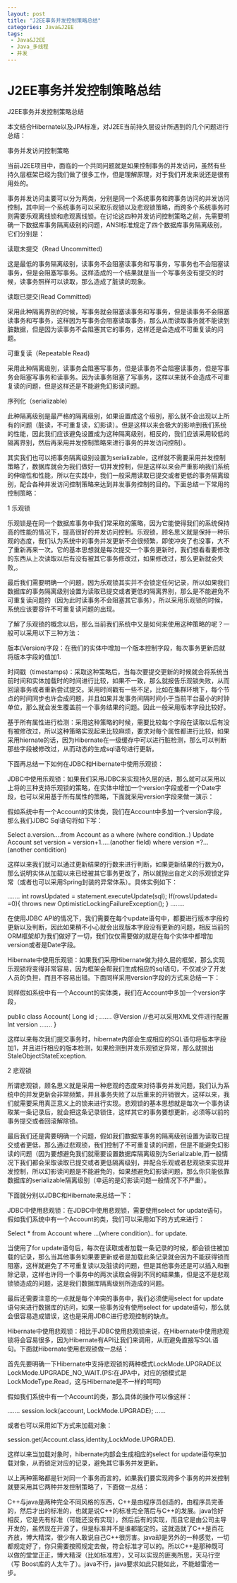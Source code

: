 ```yaml
---
layout: post
title: "J2EE事务并发控制策略总结"
categories: Java&J2EE
tags: 
 - Java&J2EE
 - Java_多线程
 - 并发
--- 
```


# J2EE事务并发控制策略总结

J2EE事务并发控制策略总结

本文结合Hibernate以及JPA标准，对J2EE当前持久层设计所遇到的几个问题进行总结：

事务并发访问控制策略

当前J2EE项目中，面临的一个共同问题就是如果控制事务的并发访问，虽然有些持久层框架已经为我们做了很多工作，但是理解原理，对于我们开发来说还是很有用处的。

事务并发访问主要可以分为两类，分别是同一个系统事务和跨事务访问的并发访问控制，其中同一个系统事务可以采取乐观锁以及悲观锁策略，而跨多个系统事务时则需要乐观离线锁和悲观离线锁。在讨论这四种并发访问控制策略之前，先需要明确一下数据库事务隔离级别的问题，ANSI标准规定了四个数据库事务隔离级别，它们分别是：

读取未提交（Read Uncommitted)

这是最低的事务隔离级别，读事务不会阻塞读事务和写事务，写事务也不会阻塞读事务，但是会阻塞写事务。这样造成的一个结果就是当一个写事务没有提交的时候，读事务照样可以读取，那么造成了脏读的现象。

读取已提交(Read Committed)

采用此种隔离界别的时候，写事务就会阻塞读事务和写事务，但是读事务不会阻塞读事务和写事务，这样因为写事务会阻塞读取事务，那么从而读取事务就不能读到脏数据，但是因为读事务不会阻塞其它的事务，这样还是会造成不可重复读的问题。

可重复读（Repeatable Read)

采用此种隔离级别，读事务会阻塞写事务，但是读事务不会阻塞读事务，但是写事务会阻塞写事务和读事务。因为读事务阻塞了写事务，这样以来就不会造成不可重复读的问题，但是这样还是不能避免幻影读问题。

序列化（serializable)

此种隔离级别是最严格的隔离级别，如果设置成这个级别，那么就不会出现以上所有的问题（脏读，不可重复读，幻影读）。但是这样以来会极大的影响到我们系统的性能，因此我们应该避免设置成为这种隔离级别，相反的，我们应该采用较低的隔离界别，然后再采用并发控制策略来进行事务的并发访问控制）。

其实我们也可以把事务隔离级别设置为serializable，这样就不需要采用并发控制策略了，数据库就会为我们做好一切并发控制，但是这样以来会严重影响我们系统的伸缩性和性能，所以在实践中，我们一般采用读取已提交或者更低的事务隔离级别，配合各种并发访问控制策略来达到并发事务控制的目的。下面总结一下常用的控制策略：

1 乐观锁

乐观锁是在同一个数据库事务中我们常采取的策略，因为它能使得我们的系统保持高的性能的情况下，提高很好的并发访问控制。乐观锁，顾名思义就是保持一种乐观的态度，我们认为系统中的事务并发更新不会很频繁，即使冲突了也没事，大不了重新再来一次。它的基本思想就是每次提交一个事务更新时，我们想看看要修改的东西从上次读取以后有没有被其它事务修改过，如果修改过，那么更新就会失败,。

最后我们需要明确一个问题，因为乐观锁其实并不会锁定任何记录，所以如果我们数据库的事务隔离级别设置为读取已提交或者更低的隔离界别，那么是不能避免不可重复读问题的（因为此时读事务不会阻塞其它事务），所以采用乐观锁的时候，系统应该要容许不可重复读问题的出现。

了解了乐观锁的概念以后，那么当前我们系统中又是如何来使用这种策略的呢？一般可以采用以下三种方法：

版本(Version)字段：在我们的实体中增加一个版本控制字段，每次事务更新后就将版本字段的值加1.

时间戳（timestamps)：采取这种策略后，当每次要提交更新的时候就会将系统当前时间和实体加载时的时间进行比较，如果不一致，那么就报告乐观锁失败，从而回滚事务或者重新尝试提交。采用时间戳有一些不足，比如在集群环境下，每个节点的时间同步也许会成问题，并且如果并发事务间隔时间小于当前平台最小的时钟单位，那么就会发生覆盖前一个事务结果的问题。因此一般采用版本字段比较好。

基于所有属性进行检测：采用这种策略的时候，需要比较每个字段在读取以后有没有被修改过，所以这种策略实现起来比较麻烦，要求对每个属性都进行比较，如果采用hiernate的话，因为Hibernate在一级缓存中可以进行脏检测，那么可以判断那些字段被修改过，从而动态的生成sql语句进行更新。

下面再总结一下如何在JDBC和Hibernate中使用乐观锁：

JDBC中使用乐观锁：如果我们采用JDBC来实现持久层的话，那么就可以采用以上将的三种支持乐观锁的策略，在实体中增加一个version字段或者一个Date字段，也可以采用基于所有属性的策略，下面就采用version字段来做一演示：

假如系统中有一个Account的实体类，我们在Account中多加一个version字段，那么我们JDBC Sql语句将如下写：

Select a.version....from Account as a where (where condition..)
Update Account set version = version+1.....(another field) where version =?...(another contidition)

这样以来我们就可以通过更新结果的行数来进行判断，如果更新结果的行数为0，那么说明实体从加载以来已经被其它事务更改了，所以就抛出自定义的乐观锁定异常（或者也可以采用Spring封装的异常体系）。具体实例如下：

.......
int rowsUpdated = statement.executeUpdate(sql);
If(rowsUpdated= =0){
throws new OptimisticLockingFailureException();
}
........

在使用JDBC API的情况下，我们需要在每个update语句中，都要进行版本字段的更新以及判断，因此如果稍不小心就会出现版本字段没有更新的问题，相反当前的 ORM框架却为我们做好了一切，我们仅仅需要做的就是在每个实体中都增加version或者是Date字段。

Hibernate中使用乐观锁：如果我们采用Hibernate做为持久层的框架，那么实现乐观锁将变得非常容易，因为框架会帮我们生成相应的sql语句，不仅减少了开发人员的负担，而且不容易出错。下面同样采用version字段的方式来总结一下：

同样假如系统中有一个Account的实体类，我们在Account中多加一个version字段，

public class Account{
Long id ;
.......
@Version //也可以采用XML文件进行配置
Int version
.......
}

这样以来每次我们提交事务时，hibernate内部会生成相应的SQL语句将版本字段加1，并且进行相应的版本检测，如果检测到并发乐观锁定异常，那么就抛出StaleObjectStateException.

2 悲观锁

所谓悲观锁，顾名思义就是采用一种悲观的态度来对待事务并发问题，我们认为系统中的并发更新会非常频繁，并且事务失败了以后重来的开销很大，这样以来，我们就需要采用真正意义上的锁来进行实现。悲观锁的基本思想就是每次一个事务读取某一条记录后，就会把这条记录锁住，这样其它的事务要想更新，必须等以前的事务提交或者回滚解除锁。

最后我们还是需要明确一个问题，假如我们数据库事务的隔离级别设置为读取已提交或者更低，那么通过悲观锁，我们控制了不可重复读的问题，但是不能避免幻影读的问题（因为要想避免我们就需要设置数据库隔离级别为Serializable,而一般情况下我们都会采取读取已提交或者更低隔离级别，并配合乐观或者悲观锁来实现并发控制，所以幻影读问题是不能避免的，如果想避免幻影读问题，那么你只能依靠数据库的serializable隔离级别（幸运的是幻影读问题一般情况下不严重）。

下面就分别以JDBC和Hibernate来总结一下：

JDBC中使用悲观锁：在JDBC中使用悲观锁，需要使用select for update语句，假如我们系统中有一个Account的类，我们可以采用如下的方式来进行：

Select * from Account where ...(where condition).. for update.

当使用了for update语句后，每次在读取或者加载一条记录的时候，都会锁住被加载的记录，那么当其他事务如果要更新或者是加载此条记录就会因为不能获得锁而阻塞，这样就避免了不可重复读以及脏读的问题，但是其他事务还是可以插入和删除记录，这样也许同一个事务中的两次读取会得到不同的结果集，但是这不是悲观锁锁造成的问题，这是我们数据库隔离级别所造成的问题。

最后还需要注意的一点就是每个冲突的事务中，我们必须使用select for update 语句来进行数据库的访问，如果一些事务没有使用select for update语句，那么就会很容易造成错误，这也是采用JDBC进行悲观控制的缺点。

Hibernate中使用悲观锁：相比于JDBC使用悲观锁来说，在Hibernate中使用悲观锁将会容易很多，因为Hibernate有API让我们来调用，从而避免直接写SQL语句。下面就Hibernate使用悲观锁做一总结：

首先先要明确一下Hibernate中支持悲观锁的两种模式LockMode.UPGRADE以LockMode.UPGRADE_NO_WAIT.(PS:在JPA中，对应的锁模式是LockModeType.Read，这与Hibernate是不一样的呵呵)

假如我们系统中有一个Account的类，那么具体的操作可以像这样：

.......
session.lock(account, LockMode.UPGRADE);
......

或者也可以采用如下方式来加载对象：

session.get(Account.class,identity,LockMode.UPGRADE).

这样以来当加载对象时，hibernate内部会生成相应的select for update语句来加载对象，从而锁定对应的记录，避免其它事务并发更新。

以上两种策略都是针对同一个事务而言的，如果我们要实现跨多个事务的并发控制就要采用其它两种并发控制策略了，下面做一总结：

C++与java是两种完全不同风格的东西，C++是由程序员创造的，由程序员完善的，然后才出的标准的，也就是说C++的标准完全落后与C++的发展。java恰好相反，它是先有标准（可能还没有实现），然后后有的实现，而且它是由公司主导开发的，虽然现在开源了，但是标准并不是谁都能定的。这就造就了C++是百花齐放，博大精深，很少有人敢说自己C++很厉害。java却是另外的一种感觉，一切都规定好了，你只需要按照规定去做，符合标准才可以的。所以C++是那种既可以做的堂堂正正，博大精深（比如标准库），又可以实现的匪夷所思，天马行空（写 Boost库的人太牛了）。java不行，java要求如此只能如此，不能越雷池一步。

 
